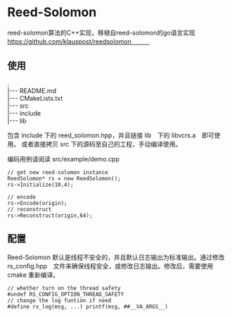 # Reed-Solomon

reed-solomon算法的C++实现，移植自reed-solomon的go语言实现 https://github.com/klauspost/reedsolomon　　　

## 使用
.   
|--- README.md   
|--- CMakeLists.txt   
|--- src   
|--- include   
|--- lib   

包含 include 下的 reed_solomon.hpp，并且链接 lib　下的 libvcrs.a　即可使用。
或者直接拷贝 src 下的源码至自己的工程，手动编译使用。

编码用例请阅读 src/example/demo.cpp

	// get new reed-solomon instance
	ReedSolomon* rs = new ReedSolomon();
	rs->Initialize(10,4);

	// encode
	rs->Encode(origin);
	// reconstruct
	rs->Reconstruct(origin,64);

## 配置
Reed-Solomon 默认是线程不安全的，并且默认日志输出为标准输出。通过修改rs_config.hpp　文件来确保线程安全，或修改日志输出。修改后，需要使用 cmake 重新编译。   

	// whether turn on the thread safety
	#undef RS_CONFIG_OPTION_THREAD_SAFETY
	// change the log funtion if need
	#define rs_log(msg, ...) printf(msg, ##__VA_ARGS__)